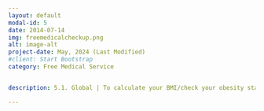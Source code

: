 ```yaml
---
layout: default
modal-id: 5
date: 2014-07-14
img: freemedicalcheckup.png
alt: image-alt
project-date: May, 2024 (Last Modified)
#client: Start Bootstrap
category: Free Medical Service


description: 5.1. Global | To calculate your BMI/check your obesity status and/or get our free suggestions, you are requested to click on -> <a href="https://codeinplace.stanford.edu/cip3/share/dAeTjM4nxQHbZhkoxhZD">here</a>. (You are requested to use your laptop or PC while using the terminal/this service. Cell phone may not support our service at this time.)<br/>5.2. Global | To check for free whether your offspring will be color blind and how to prevent it, you are requested to click on -> <a href="https://codeinplace.stanford.edu/cip3/share/twTxB2OdbAakdkGGlXz9">here</a>.

---
```

